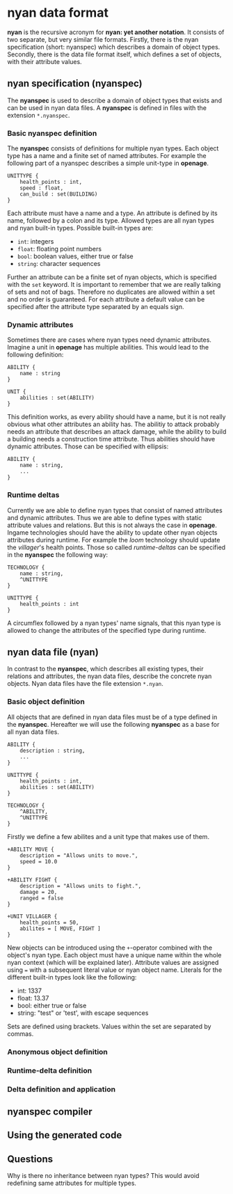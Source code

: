 nyan data format
================

**nyan** is the recursive acronym for **nyan: yet another notation**. It
consists of two separate, but very similar file formats. Firstly, there is the
nyan specification (short: nyanspec) which describes a domain of object types.
Secondly, there is the data file format itself, which defines a set of objects,
with their attribute values.

nyan specification (nyanspec)
-----------------------------

The **nyanspec** is used to describe a domain of object types that exists and
can be used in nyan data files. A **nyanspec** is defined in files with the
extension `*.nyanspec`.

### Basic nyanspec definition

The **nyanspec** consists of definitions for multiple nyan types. Each object
type has a name and a finite set of named attributes. For example the following
part of a nyanspec describes a simple unit-type in **openage**.

    UNITTYPE {
	    health_points : int,
	    speed : float,
	    can_build : set(BUILDING)
    }

Each attribute must have a name and a type. An attribute is defined by its name,
followed by a colon and its type. Allowed types are all nyan types and nyan
built-in types. Possible built-in types are:

- `int`:  integers
- `float`:  floating point numbers
- `bool`:  boolean values, either true or false
- `string`:  character sequences

Further an attribute can be a finite set of nyan objects, which is specified
with the `set` keyword. It is important to remember that we are really talking
of sets and not of bags. Therefore no duplicates are allowed within a set and no
order is guaranteed. For each attribute a default value can be specified after
the attribute type separated by an equals sign.

### Dynamic attributes

Sometimes there are cases where nyan types need dynamic attributes.
Imagine a unit in **openage** has multiple abilities. This would lead to the
following definition:

    ABILITY {
	    name : string
    }

    UNIT {
	    abilities : set(ABILITY)
    }

This definition works, as every ability should have a name, but it is not really
obvious what other attributes an ability has. The abilitiy to attack probably
needs an attribute that describes an attack damage, while the ability to build a
building needs a construction time attribute. Thus abilities should have dynamic
attributes. Those can be specified with ellipsis:

    ABILITY {
    	name : string,
    	...
    }

### Runtime deltas

Currently we are able to define nyan types that consist of named attributes and
dynamic attributes. Thus we are able to define types with static attribute
values and relations. But this is not always the case in **openage**.
Ingame technologies should have the ability to update other nyan objects
attributes during runtime. For example the _loom_ technology should update the
_villager_'s health points. Those so called _runtime-deltas_ can be specified in
the **nyanspec** the following way:

    TECHNOLOGY {
    	name : string,
    	^UNITTYPE
    }

    UNITTYPE {
    	health_points : int
    }

A circumflex followed by a nyan types' name signals, that this nyan type is
allowed to change the attributes of the specified type during runtime.

nyan data file (nyan)
---------------------

In contrast to the **nyanspec**, which describes all existing types, their
relations and attributes, the nyan data files, describe the concrete nyan
objects. Nyan data files have the file extension `*.nyan`.

### Basic object definition

All objects that are defined in nyan data files must be of a type defined in the
**nyanspec**. Hereafter we will use the following **nyanspec** as a base for all
nyan data files.

    ABILITY {
    	description : string,
    	...
    }
    
    UNITTYPE {
    	health_points : int,
    	abilities : set(ABILITY)
    }
    
    TECHNOLOGY {
    	^ABILITY,
    	^UNITTYPE
    }

Firstly we define a few abilites and a unit type that makes use of them.

    +ABILITY MOVE {
    	description = "Allows units to move.",
    	speed = 10.0
    }
    
    +ABILITY FIGHT {
    	description = "Allows units to fight.",
    	damage = 20,
    	ranged = false
    }
    
    +UNIT VILLAGER {
    	health_points = 50,
    	abilites = [ MOVE, FIGHT ]
    }

New objects can be introduced using the `+`-operator combined with the object's
nyan type. Each object must have a unique name within the whole nyan context
(which will be explained later). Attribute values are assigned using `=` with a
subsequent literal value or nyan object name. Literals for the different
built-in types look like the following:

- int: 1337
- float: 13.37
- bool: either true or false
- string: "test" or 'test', with escape sequences

Sets are defined using brackets. Values within the set are separated by commas.

### Anonymous object definition

### Runtime-delta definition

### Delta definition and application

nyanspec compiler
-----------------

Using the generated code
------------------------

Questions
---------

Why is there no inheritance between nyan types? This would avoid redefining same
attributes for multiple types.
